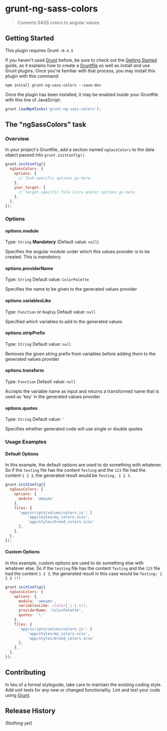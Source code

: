 # grunt-ng-sass-colors

> Converts SASS colors to angular values

## Getting Started
This plugin requires Grunt `~0.4.5`

If you haven't used [Grunt](http://gruntjs.com/) before, be sure to check out the [Getting Started](http://gruntjs.com/getting-started) guide, as it explains how to create a [Gruntfile](http://gruntjs.com/sample-gruntfile) as well as install and use Grunt plugins. Once you're familiar with that process, you may install this plugin with this command:

```shell
npm install grunt-ng-sass-colors --save-dev
```

Once the plugin has been installed, it may be enabled inside your Gruntfile with this line of JavaScript:

```js
grunt.loadNpmTasks('grunt-ng-sass-colors');
```

## The "ngSassColors" task

### Overview
In your project's Gruntfile, add a section named `ngSassColors` to the data object passed into `grunt.initConfig()`.

```js
grunt.initConfig({
  ngSassColors: {
    options: {
      // Task-specific options go here.
    },
    your_target: {
      // Target-specific file lists and/or options go here.
    },
  },
});
```

### Options


#### options.module
Type: `String`
**Mandatory** (Default value: `null`)

Specifies the angular module under which this values provider is to be created.
This is *mandatory*.


#### options.providerName
Type: `String`
Default value: `ColorPalette`

Specifies the name to be given to the generated values provider


#### options.variablesLike
Type: `Function` or `RegExp`
Default value: `null`

Specified which variables to add to the generated values


#### options.stripPrefix
Type: `String`
Default value: `null`

Removes the given string prefix from variables before adding them to the generated values provider


#### options.transform
Type: `Function`
Default value: `null`

Accepts the variable name as input and returns a transformed name that is used as
'key' in the generated values provider


#### options.quotes
Type: `String`
Default value: `'`

Specifies whether generated code will use single or double quotes

### Usage Examples

#### Default Options
In this example, the default options are used to do something with whatever. So if the `testing` file has the content `Testing` and the `123` file had the content `1 2 3`, the generated result would be `Testing, 1 2 3.`

```js
grunt.initConfig({
  ngSassColors: {
    options: {
      module: 'ameyms'
    },
    files: {
      'app/scripts/values/colors.js': [
          'app/styles/my_colors.scss',
          'app/styles/brand_colors.scss'
      ],
    },
  },
});
```

#### Custom Options
In this example, custom options are used to do something else with whatever else. So if the `testing` file has the content `Testing` and the `123` file had the content `1 2 3`, the generated result in this case would be `Testing: 1 2 3 !!!`

```js
grunt.initConfig({
  ngSassColors: {
    options: {
      module: 'ameyms',
      variablesLike: /color[_\-].+/i,
      providerName: 'ColorPalette',
      quotes: '\''
    },
    files: {
      'app/scripts/values/colors.js': [
          'app/styles/my_colors.scss',
          'app/styles/brand_colors.scss'
      ],
    },
  },
});
```

## Contributing
In lieu of a formal styleguide, take care to maintain the existing coding style. Add unit tests for any new or changed functionality. Lint and test your code using [Grunt](http://gruntjs.com/).

## Release History
_(Nothing yet)_
